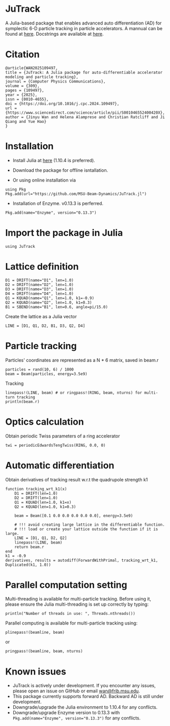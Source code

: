 # JuTrack

A Julia-based package that enables advanced auto differentiation (AD) for symplectic 6-D particle tracking in particle accelerators.
A mannual can be found at [here](docs/JuTrack_manual.pdf). Docstrings are available at [here](https://msu-beam-dynamics.github.io/JuTrack.jl/).

# Citation
```
@article{WAN2025109497,
title = {JuTrack: A Julia package for auto-differentiable accelerator modeling and particle tracking},
journal = {Computer Physics Communications},
volume = {309},
pages = {109497},
year = {2025},
issn = {0010-4655},
doi = {https://doi.org/10.1016/j.cpc.2024.109497},
url = {https://www.sciencedirect.com/science/article/pii/S001046552400420X},
author = {Jinyu Wan and Helena Alamprese and Christian Ratcliff and Ji Qiang and Yue Hao}
}
```

# Installation

* Install Julia at [here](https://julialang.org/downloads/oldreleases/) (1.10.4 is preferred).

* Download the package for offline isntallation.
* Or using online installation via
```
using Pkg
Pkg.add(url="https://github.com/MSU-Beam-Dynamics/JuTrack.jl")
```

* Installation of Enzyme. v0.13.3 is perferred. 
```
Pkg.add(name="Enzyme", version="0.13.3")
```

# Import the package in Julia
```
using JuTrack
```

# Lattice definition
```
D1 = DRIFT(name="D1", len=1.0)
D2 = DRIFT(name="D2", len=1.0)
D3 = DRIFT(name="D3", len=1.0)
D4 = DRIFT(name="D4", len=1.0)
Q1 = KQUAD(name="Q1", len=1.0, k1=-0.9) 
Q2 = KQUAD(name="Q2", len=1.0, k1=0.3)
B1 = SBEND(name="B1", len=0.6, angle=pi/15.0)
```
Create the lattice as a Julia vector
```
LINE = [D1, Q1, D2, B1, D3, Q2, D4]
```

# Particle tracking
Particles' coordinates are represented as a N * 6 matrix, saved in beam.r
```
particles = rand(10, 6) / 1000
beam = Beam(particles, energy=3.5e9)
```

Tracking
```
linepass!(LINE, beam) # or ringpass!(RING, beam, nturns) for multi-turn tracking
println(beam.r) 
```

# Optics calculation
Obtain periodic Twiss parameters of a ring accelerator
```
twi = periodicEdwardsTengTwiss(RING, 0.0, 0)
```

# Automatic differentiation
Obtain derivatives of tracking result w.r.t the quadrupole strength k1
```
function tracking_wrt_k1(x)
    D1 = DRIFT(len=1.0)
    D2 = DRIFT(len=1.0)
    Q1 = KQUAD(len=1.0, k1=x) 
    Q2 = KQUAD(len=1.0, k1=0.3)

    beam = Beam([0.1 0.0 0.0 0.0 0.0 0.0], energy=3.5e9)

    # !!! avoid creating large lattice in the differentiable function.
    # !!! load or create your lattice outside the function if it is large.
    LINE = [D1, Q1, D2, Q2] 
    linepass!(LINE, beam)
    return beam.r
end
k1 = -0.9
derivatives, results = autodiff(ForwardWithPrimal, tracking_wrt_k1, Duplicated(k1, 1.0))
```

# Parallel computation setting
Multi-threading is available for multi-particle tracking. 
Before using it, please ensure the Julia multi-threading is set up correctly by typing:
```
println("Number of threads in use: ", Threads.nthreads())
```

Parallel computing is available for multi-particle tracking using:
```
plinepass!(beamline, beam)
```
or 
```
pringpass!(beamline, beam, nturns)
```

# Known issues
* JuTrack is actively under development. If you encounter any issues, please open an issue on GitHub or email wan@frib.msu.edu.
* This package currently supports forward AD. Backward AD is still under development.
* Downgrade/upgrade the Julia environment to 1.10.4 for any conflicts.
* Downgrade/upgrade Enzyme version to 0.13.3 with ```Pkg.add(name="Enzyme", version="0.13.3")``` for any conflicts. 

